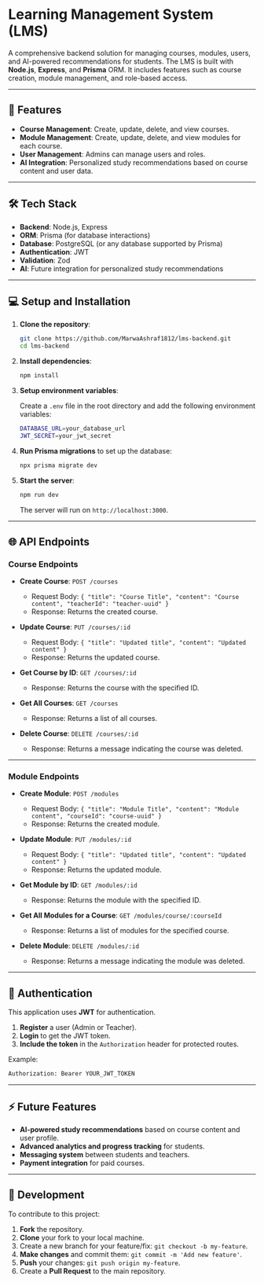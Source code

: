 # Learning Management System (LMS)

A comprehensive backend solution for managing courses, modules, users, and AI-powered recommendations for students. The LMS is built with **Node.js**, **Express**, and **Prisma** ORM. It includes features such as course creation, module management, and role-based access.

---

## 🚀 Features

- **Course Management**: Create, update, delete, and view courses.
- **Module Management**: Create, update, delete, and view modules for each course.
- **User Management**: Admins can manage users and roles.
- **AI Integration**: Personalized study recommendations based on course content and user data.

---

## 🛠️ Tech Stack

- **Backend**: Node.js, Express
- **ORM**: Prisma (for database interactions)
- **Database**: PostgreSQL (or any database supported by Prisma)
- **Authentication**: JWT
- **Validation**: Zod
- **AI**: Future integration for personalized study recommendations

---

## 💻 Setup and Installation

1. **Clone the repository**:

   ```bash
   git clone https://github.com/MarwaAshraf1812/lms-backend.git
   cd lms-backend
   ```

2. **Install dependencies**:

   ```bash
   npm install
   ```

3. **Setup environment variables**:
   
   Create a `.env` file in the root directory and add the following environment variables:

   ```bash
   DATABASE_URL=your_database_url
   JWT_SECRET=your_jwt_secret
   ```

4. **Run Prisma migrations** to set up the database:

   ```bash
   npx prisma migrate dev
   ```

5. **Start the server**:

   ```bash
   npm run dev
   ```

   The server will run on `http://localhost:3000`.

---

## 🌐 API Endpoints

### Course Endpoints

- **Create Course**: `POST /courses`
  - Request Body: `{ "title": "Course Title", "content": "Course content", "teacherId": "teacher-uuid" }`
  - Response: Returns the created course.

- **Update Course**: `PUT /courses/:id`
  - Request Body: `{ "title": "Updated title", "content": "Updated content" }`
  - Response: Returns the updated course.

- **Get Course by ID**: `GET /courses/:id`
  - Response: Returns the course with the specified ID.

- **Get All Courses**: `GET /courses`
  - Response: Returns a list of all courses.

- **Delete Course**: `DELETE /courses/:id`
  - Response: Returns a message indicating the course was deleted.

---

### Module Endpoints

- **Create Module**: `POST /modules`
  - Request Body: `{ "title": "Module Title", "content": "Module content", "courseId": "course-uuid" }`
  - Response: Returns the created module.

- **Update Module**: `PUT /modules/:id`
  - Request Body: `{ "title": "Updated title", "content": "Updated content" }`
  - Response: Returns the updated module.

- **Get Module by ID**: `GET /modules/:id`
  - Response: Returns the module with the specified ID.

- **Get All Modules for a Course**: `GET /modules/course/:courseId`
  - Response: Returns a list of modules for the specified course.

- **Delete Module**: `DELETE /modules/:id`
  - Response: Returns a message indicating the module was deleted.

---

## 🔐 Authentication

This application uses **JWT** for authentication.

1. **Register** a user (Admin or Teacher).
2. **Login** to get the JWT token.
3. **Include the token** in the `Authorization` header for protected routes.

Example:

```bash
Authorization: Bearer YOUR_JWT_TOKEN
```

---

## ⚡ Future Features

- **AI-powered study recommendations** based on course content and user profile.
- **Advanced analytics and progress tracking** for students.
- **Messaging system** between students and teachers.
- **Payment integration** for paid courses.

---

## 🔧 Development

To contribute to this project:

1. **Fork** the repository.
2. **Clone** your fork to your local machine.
3. Create a new branch for your feature/fix: `git checkout -b my-feature`.
4. **Make changes** and commit them: `git commit -m 'Add new feature'`.
5. **Push** your changes: `git push origin my-feature`.
6. Create a **Pull Request** to the main repository.
